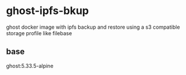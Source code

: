 # ghost-ipfs-bkup

ghost docker image with ipfs backup and restore using a s3 compatible storage profile like filebase

## base

ghost:5.33.5-alpine
